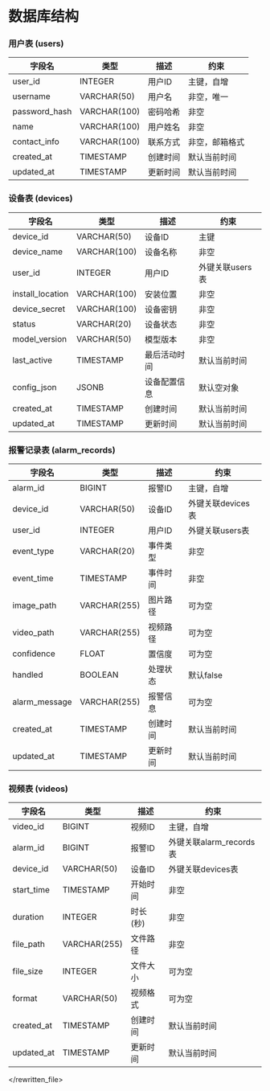 # 数据库结构

### 用户表 (users)
| 字段名 | 类型 | 描述 | 约束 |
|--------|------|------|------|
| user_id | INTEGER | 用户ID | 主键，自增 |
| username | VARCHAR(50) | 用户名 | 非空，唯一 |
| password_hash | VARCHAR(100) | 密码哈希 | 非空 |
| name | VARCHAR(100) | 用户姓名 | 非空 |
| contact_info | VARCHAR(100) | 联系方式 | 非空，邮箱格式 |
| created_at | TIMESTAMP | 创建时间 | 默认当前时间 |
| updated_at | TIMESTAMP | 更新时间 | 默认当前时间 |

### 设备表 (devices)
| 字段名 | 类型 | 描述 | 约束 |
|--------|------|------|------|
| device_id | VARCHAR(50) | 设备ID | 主键 |
| device_name | VARCHAR(100) | 设备名称 | 非空 |
| user_id | INTEGER | 用户ID | 外键关联users表 |
| install_location | VARCHAR(100) | 安装位置 | 非空 |
| device_secret | VARCHAR(100) | 设备密钥 | 非空 |
| status | VARCHAR(20) | 设备状态 | 非空 |
| model_version | VARCHAR(50) | 模型版本 | 非空 |
| last_active | TIMESTAMP | 最后活动时间 | 默认当前时间 |
| config_json | JSONB | 设备配置信息 | 默认空对象 |
| created_at | TIMESTAMP | 创建时间 | 默认当前时间 |
| updated_at | TIMESTAMP | 更新时间 | 默认当前时间 |

### 报警记录表 (alarm_records)
| 字段名 | 类型 | 描述 | 约束 |
|--------|------|------|------|
| alarm_id | BIGINT | 报警ID | 主键，自增 |
| device_id | VARCHAR(50) | 设备ID | 外键关联devices表 |
| user_id | INTEGER | 用户ID | 外键关联users表 |
| event_type | VARCHAR(20) | 事件类型 | 非空 |
| event_time | TIMESTAMP | 事件时间 | 非空 |
| image_path | VARCHAR(255) | 图片路径 | 可为空 |
| video_path | VARCHAR(255) | 视频路径 | 可为空 |
| confidence | FLOAT | 置信度 | 可为空 |
| handled | BOOLEAN | 处理状态 | 默认false |
| alarm_message | VARCHAR(255) | 报警信息 | 可为空 |
| created_at | TIMESTAMP | 创建时间 | 默认当前时间 |
| updated_at | TIMESTAMP | 更新时间 | 默认当前时间 |

### 视频表 (videos)
| 字段名 | 类型 | 描述 | 约束 |
|--------|------|------|------|
| video_id | BIGINT | 视频ID | 主键，自增 |
| alarm_id | BIGINT | 报警ID | 外键关联alarm_records表 |
| device_id | VARCHAR(50) | 设备ID | 外键关联devices表 |
| start_time | TIMESTAMP | 开始时间 | 非空 |
| duration | INTEGER | 时长(秒) | 非空 |
| file_path | VARCHAR(255) | 文件路径 | 非空 |
| file_size | INTEGER | 文件大小 | 可为空 |
| format | VARCHAR(50) | 视频格式 | 可为空 |
| created_at | TIMESTAMP | 创建时间 | 默认当前时间 |
| updated_at | TIMESTAMP | 更新时间 | 默认当前时间 |
</rewritten_file>